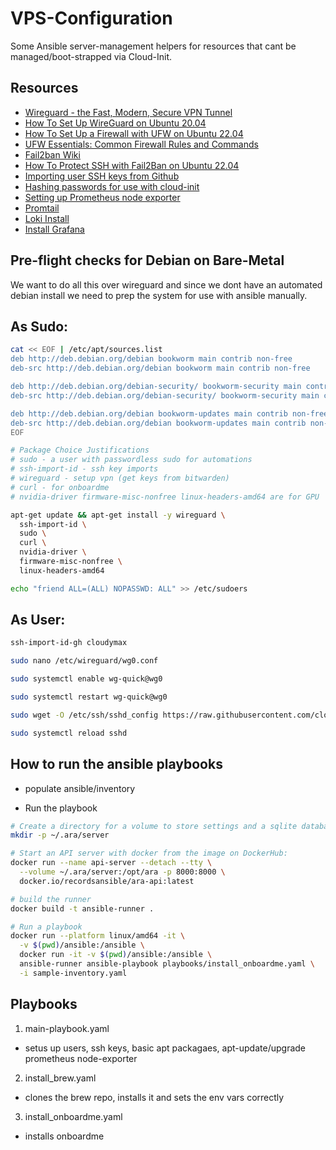 # VPS-Configuration

Some Ansible server-management helpers for resources that cant be managed/boot-strapped via Cloud-Init.

## Resources

- [Wireguard - the Fast, Modern, Secure VPN Tunnel](https://www.wireguard.com/)
- [How To Set Up WireGuard on Ubuntu 20.04](https://www.digitalocean.com/community/tutorials/how-to-set-up-wireguard-on-ubuntu-20-04)
- [How To Set Up a Firewall with UFW on Ubuntu 22.04](https://www.digitalocean.com/community/tutorials/how-to-set-up-a-firewall-with-ufw-on-ubuntu-22-04)
- [UFW Essentials: Common Firewall Rules and Commands](https://www.digitalocean.com/community/tutorials/ufw-essentials-common-firewall-rules-and-commands)
- [Fail2ban Wiki](https://github.com/fail2ban/fail2ban/wiki)
- [How To Protect SSH with Fail2Ban on Ubuntu 22.04](https://www.digitalocean.com/community/tutorials/how-to-protect-ssh-with-fail2ban-on-ubuntu-22-04)
- [Importing user SSH keys from Github](https://github.com/dustinkirkland/ssh-import-id)
- [Hashing passwords for use with cloud-init](https://cloudinit.readthedocs.io/en/latest/topics/examples.html)
- [Setting up Prometheus node exporter](https://prometheus.io/docs/guides/node-exporter/)
- [Promtail](https://grafana.com/docs/loki/latest/clients/promtail/)
- [Loki Install](https://grafana.com/docs/loki/latest/installation/?pg=oss-loki&plcmt=resources)
- [Install Grafana](https://grafana.com/docs/grafana/latest/setup-grafana/installation/docker/)

## Pre-flight checks for Debian on Bare-Metal

We want to do all this over wireguard and since we dont have an automated
debian install we need to prep the system for use with ansible manually.

## As Sudo:

```bash
cat << EOF | /etc/apt/sources.list
deb http://deb.debian.org/debian bookworm main contrib non-free
deb-src http://deb.debian.org/debian bookworm main contrib non-free

deb http://deb.debian.org/debian-security/ bookworm-security main contrib non-free
deb-src http://deb.debian.org/debian-security/ bookworm-security main contrib non-free

deb http://deb.debian.org/debian bookworm-updates main contrib non-free
deb-src http://deb.debian.org/debian bookworm-updates main contrib non-free
EOF
```

```bash
# Package Choice Justifications
# sudo - a user with passwordless sudo for automations
# ssh-import-id - ssh key imports
# wireguard - setup vpn (get keys from bitwarden)
# curl - for onboardme
# nvidia-driver firmware-misc-nonfree linux-headers-amd64 are for GPU

apt-get update && apt-get install -y wireguard \
  ssh-import-id \
  sudo \
  curl \
  nvidia-driver \
  firmware-misc-nonfree \
  linux-headers-amd64
```

```bash
echo "friend ALL=(ALL) NOPASSWD: ALL" >> /etc/sudoers
```


## As User:

```bash
ssh-import-id-gh cloudymax
```

```bash
sudo nano /etc/wireguard/wg0.conf

sudo systemctl enable wg-quick@wg0

sudo systemctl restart wg-quick@wg0
```

```bash
sudo wget -O /etc/ssh/sshd_config https://raw.githubusercontent.com/cloudymax/linux_notes/main/sshd_config

sudo systemctl reload sshd
```

## How to run the ansible playbooks

- populate ansible/inventory

- Run the playbook

```bash
# Create a directory for a volume to store settings and a sqlite database
mkdir -p ~/.ara/server

# Start an API server with docker from the image on DockerHub:
docker run --name api-server --detach --tty \
  --volume ~/.ara/server:/opt/ara -p 8000:8000 \
  docker.io/recordsansible/ara-api:latest

# build the runner
docker build -t ansible-runner .

# Run a playbook
docker run --platform linux/amd64 -it \
  -v $(pwd)/ansible:/ansible \
  docker run -it -v $(pwd)/ansible:/ansible \
  ansible-runner ansible-playbook playbooks/install_onboardme.yaml \
  -i sample-inventory.yaml
```

## Playbooks

1. main-playbook.yaml
  - setus up users, ssh keys, basic apt packagaes, apt-update/upgrade prometheus node-exporter

2. install_brew.yaml
  - clones the brew repo, installs it and sets the env vars correctly

3. install_onboardme.yaml
  - installs onboardme
